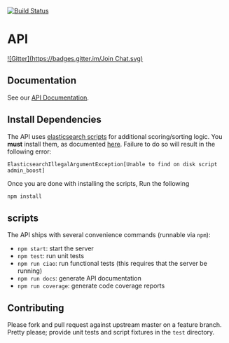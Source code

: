 [![Build Status](https://travis-ci.org/pelias/api.png?branch=master)](https://travis-ci.org/pelias/api)

# API
[![Gitter](https://badges.gitter.im/Join Chat.svg)](https://gitter.im/pelias/api?utm_source=badge&utm_medium=badge&utm_campaign=pr-badge&utm_content=badge)

## Documentation

See our [API Documentation](https://github.com/pelias/api/blob/master/DOCS.md).

## Install Dependencies

The API uses [elasticsearch scripts](https://github.com/pelias/scripts) for additional scoring/sorting logic. You
**must** install them, as documented [here](https://github.com/pelias/scripts#pelias-scripts). Failure to do so will
result in the following error:

```
ElasticsearchIllegalArgumentException[Unable to find on disk script admin_boost]
```

Once you are done with installing the scripts, Run the following

```bash
npm install
```

## scripts

The API ships with several convenience commands (runnable via `npm`):

  * `npm start`: start the server
  * `npm test`: run unit tests
  * `npm run ciao`: run functional tests (this requires that the server be running)
  * `npm run docs`: generate API documentation
  * `npm run coverage`: generate code coverage reports

## Contributing

Please fork and pull request against upstream master on a feature branch. Pretty please; provide unit tests and script
fixtures in the `test` directory.
